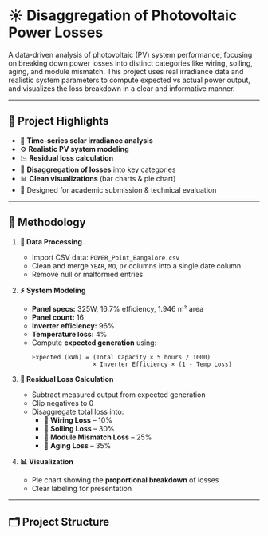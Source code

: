 # ☀️ Disaggregation of Photovoltaic Power Losses

A data-driven analysis of photovoltaic (PV) system performance, focusing on breaking down power losses into distinct categories like wiring, soiling, aging, and module mismatch. This project uses real irradiance data and realistic system parameters to compute expected vs actual power output, and visualizes the loss breakdown in a clear and informative manner.

---

## 🚀 Project Highlights

- 📅 **Time-series solar irradiance analysis**
- ⚙️ **Realistic PV system modeling**
- 📉 **Residual loss calculation**
- 🧮 **Disaggregation of losses** into key categories
- 📊 **Clean visualizations** (bar charts & pie chart)
- 🧠 Designed for academic submission & technical evaluation

---

## 🧪 Methodology

1. **📂 Data Processing**
   - Import CSV data: `POWER_Point_Bangalore.csv`
   - Clean and merge `YEAR`, `MO`, `DY` columns into a single date column
   - Remove null or malformed entries

2. **⚡ System Modeling**
   - **Panel specs:** 325W, 16.7% efficiency, 1.946 m² area
   - **Panel count:** 16
   - **Inverter efficiency:** 96%
   - **Temperature loss:** 4%
   - Compute **expected generation** using:
     ```
     Expected (kWh) = (Total Capacity × 5 hours / 1000) 
                      × Inverter Efficiency × (1 - Temp Loss)
     ```

3. **📏 Residual Loss Calculation**
   - Subtract measured output from expected generation
   - Clip negatives to 0
   - Disaggregate total loss into:
     - 🔌 **Wiring Loss** – 10%
     - 🧼 **Soiling Loss** – 30%
     - 🧩 **Module Mismatch Loss** – 25%
     - 🧓 **Aging Loss** – 35%

4. **📊 Visualization**
   - Pie chart showing the **proportional breakdown** of losses
   - Clear labeling for presentation

---

## 🗂️ Project Structure


